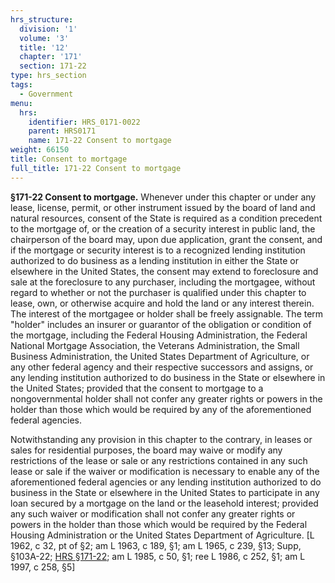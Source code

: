 ```yaml
---
hrs_structure:
  division: '1'
  volume: '3'
  title: '12'
  chapter: '171'
  section: 171-22
type: hrs_section
tags:
  - Government
menu:
  hrs:
    identifier: HRS_0171-0022
    parent: HRS0171
    name: 171-22 Consent to mortgage
weight: 66150
title: Consent to mortgage
full_title: 171-22 Consent to mortgage
---
```

**§171-22 Consent to mortgage.** Whenever under this chapter or under any lease, license, permit, or other instrument issued by the board of land and natural resources, consent of the State is required as a condition precedent to the mortgage of, or the creation of a security interest in public land, the chairperson of the board may, upon due application, grant the consent, and if the mortgage or security interest is to a recognized lending institution authorized to do business as a lending institution in either the State or elsewhere in the United States, the consent may extend to foreclosure and sale at the foreclosure to any purchaser, including the mortgagee, without regard to whether or not the purchaser is qualified under this chapter to lease, own, or otherwise acquire and hold the land or any interest therein. The interest of the mortgagee or holder shall be freely assignable. The term "holder" includes an insurer or guarantor of the obligation or condition of the mortgage, including the Federal Housing Administration, the Federal National Mortgage Association, the Veterans Administration, the Small Business Administration, the United States Department of Agriculture, or any other federal agency and their respective successors and assigns, or any lending institution authorized to do business in the State or elsewhere in the United States; provided that the consent to mortgage to a nongovernmental holder shall not confer any greater rights or powers in the holder than those which would be required by any of the aforementioned federal agencies.

Notwithstanding any provision in this chapter to the contrary, in leases or sales for residential purposes, the board may waive or modify any restrictions of the lease or sale or any restrictions contained in any such lease or sale if the waiver or modification is necessary to enable any of the aforementioned federal agencies or any lending institution authorized to do business in the State or elsewhere in the United States to participate in any loan secured by a mortgage on the land or the leasehold interest; provided any such waiver or modification shall not confer any greater rights or powers in the holder than those which would be required by the Federal Housing Administration or the United States Department of Agriculture. [L 1962, c 32, pt of §2; am L 1963, c 189, §1; am L 1965, c 239, §13; Supp, §103A-22; [HRS §171-22](/title-12/chapter-171/section-171-22/); am L 1985, c 50, §1; ree L 1986, c 252, §1; am L 1997, c 258, §5]